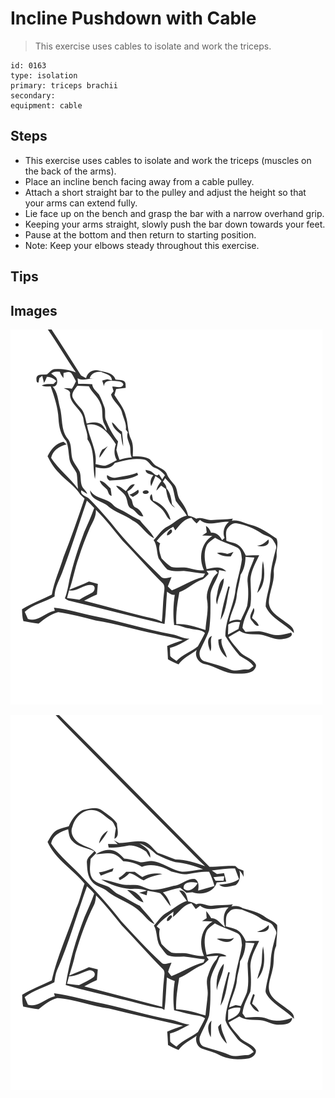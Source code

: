 # Incline Pushdown with Cable
> This exercise uses cables to isolate and work the triceps.

``` 
id: 0163 
type: isolation 
primary: triceps brachii 
secondary:  
equipment: cable 
``` 

## Steps

 - This exercise uses cables to isolate and work the triceps (muscles on the back of the arms).
 - Place an incline bench facing away from a cable pulley.
 - Attach a short straight bar to the pulley and adjust the height so that your arms can extend fully.
 - Lie face up on the bench and grasp the bar with a narrow overhand grip.
 - Keeping your arms straight, slowly push the bar down towards your feet.
 - Pause at the bottom and then return to starting position.
 - Note: Keep your elbows steady throughout this exercise.

## Tips


## Images

![](./../svg/0163-relaxation.svg)

![](./../svg/0163-tension.svg)
